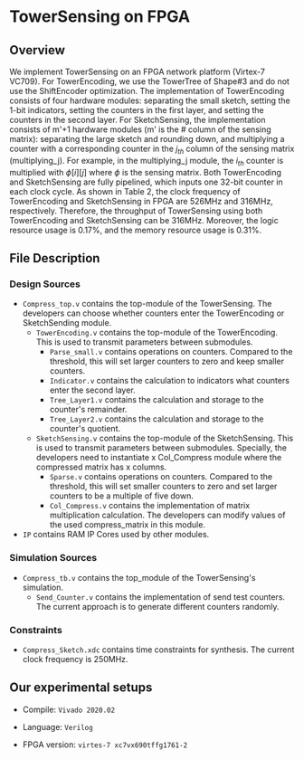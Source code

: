 # TowerSensing on FPGA

## Overview

We implement TowerSensing on an FPGA network platform (Virtex-7 VC709). For TowerEncoding, we use the TowerTree of Shape#3 and do not use the ShiftEncoder optimization. The implementation of TowerEncoding consists of four hardware modules: separating the small sketch, setting the 1-bit indicators, setting the counters in the first layer, and setting the counters in the second layer. For SketchSensing, the implementation consists of m'+1 hardware modules (m' is the # column of the sensing matrix): separating the large sketch and rounding down, and multiplying a counter with a corresponding counter in the $j_{th}$ column of the sensing matrix (multiplying_j). For example, in the multiplying_j module, the $i_{th}$ counter is multiplied with $\phi[i][j]$ where $\phi$ is the sensing matrix. Both TowerEncoding and SketchSensing are fully pipelined, which inputs one 32-bit counter in each clock cycle. As shown in Table 2, the clock frequency of TowerEncoding and SketchSensing in FPGA are 526MHz and 316MHz, respectively. Therefore, the throughput of TowerSensing using both TowerEncoding and SketchSensing can be 316MHz. Moreover, the logic resource usage is 0.17%, and the memory resource usage is 0.31%.


## File Description

### Design Sources
- ```Compress_top.v``` contains the top-module of the TowerSensing. The developers can choose whether counters enter the TowerEncoding or SketchSending module.
  - ```TowerEncoding.v``` contains the top-module of the TowerEncoding. This is used to transmit parameters between submodules.
    - ```Parse_small.v``` contains operations on counters. Compared to the threshold, this will set larger counters to zero and keep smaller counters.
    - ```Indicator.v``` contains the calculation to indicators what counters enter the second layer.
    - ```Tree_Layer1.v``` contains the calculation and storage to the counter's remainder.
    - ```Tree_Layer2.v``` contains the calculation and storage to the counter's quotient. 
  - ```SketchSensing.v``` contains the top-module of the  SketchSensing. This is used to transmit parameters between submodules. Specially, the developers need to instantiate x Col_Compress module where the compressed matrix has x columns. 
    - ```Sparse.v``` contains operations on counters. Compared to the threshold, this will set smaller counters to zero and set larger counters to be a multiple of five down.
    - ```Col_Compress.v``` contains the implementation of matrix multiplication calculation. The developers can modify values of the used compress_matrix in this module. 
- ```IP``` contains RAM IP Cores used by other modules. 

### Simulation Sources
- ```Compress_tb.v``` contains the top_module of the TowerSensing's simulation. 
  - ```Send_Counter.v``` contains the implementation of send test counters. The current approach is to generate different counters randomly.  


### Constraints
- ```Compress_Sketch.xdc``` contains time constraints for synthesis. The current clock frequency is 250MHz.



## Our experimental setups

* Compile: `Vivado 2020.02`

* Language: `Verilog`

* FPGA version: `virtes-7 xc7vx690tffg1761-2`
